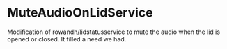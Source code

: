 # MuteAudioOnLidService
Modification of rowandh/lidstatusservice to mute the audio when the lid is opened or closed.  It filled a need we had.
